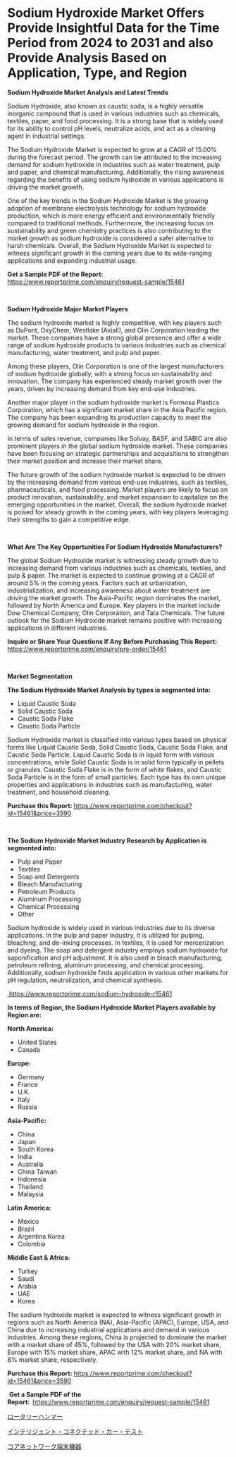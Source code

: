 <p><h1>Sodium Hydroxide Market Offers Provide Insightful Data for the Time Period from 2024 to 2031 and also Provide Analysis Based on Application, Type, and Region</h1></p><p><strong>Sodium Hydroxide Market Analysis and Latest Trends</strong></p>
<p><p>Sodium Hydroxide, also known as caustic soda, is a highly versatile inorganic compound that is used in various industries such as chemicals, textiles, paper, and food processing. It is a strong base that is widely used for its ability to control pH levels, neutralize acids, and act as a cleaning agent in industrial settings.</p><p>The Sodium Hydroxide Market is expected to grow at a CAGR of 15.00% during the forecast period. The growth can be attributed to the increasing demand for sodium hydroxide in industries such as water treatment, pulp and paper, and chemical manufacturing. Additionally, the rising awareness regarding the benefits of using sodium hydroxide in various applications is driving the market growth.</p><p>One of the key trends in the Sodium Hydroxide Market is the growing adoption of membrane electrolysis technology for sodium hydroxide production, which is more energy efficient and environmentally friendly compared to traditional methods. Furthermore, the increasing focus on sustainability and green chemistry practices is also contributing to the market growth as sodium hydroxide is considered a safer alternative to harsh chemicals. Overall, the Sodium Hydroxide Market is expected to witness significant growth in the coming years due to its wide-ranging applications and expanding industrial usage.</p></p>
<p><strong>Get a Sample PDF of the Report:&nbsp;</strong> <a href="https://www.reportprime.com/enquiry/request-sample/15461">https://www.reportprime.com/enquiry/request-sample/15461</a></p>
<p>&nbsp;</p>
<p><strong>Sodium Hydroxide Major Market Players</strong></p>
<p><p>The sodium hydroxide market is highly competitive, with key players such as DuPont, OxyChem, Westlake (Axiall), and Olin Corporation leading the market. These companies have a strong global presence and offer a wide range of sodium hydroxide products to various industries such as chemical manufacturing, water treatment, and pulp and paper.</p><p>Among these players, Olin Corporation is one of the largest manufacturers of sodium hydroxide globally, with a strong focus on sustainability and innovation. The company has experienced steady market growth over the years, driven by increasing demand from key end-use industries.</p><p>Another major player in the sodium hydroxide market is Formosa Plastics Corporation, which has a significant market share in the Asia Pacific region. The company has been expanding its production capacity to meet the growing demand for sodium hydroxide in the region.</p><p>In terms of sales revenue, companies like Solvay, BASF, and SABIC are also prominent players in the global sodium hydroxide market. These companies have been focusing on strategic partnerships and acquisitions to strengthen their market position and increase their market share.</p><p>The future growth of the sodium hydroxide market is expected to be driven by the increasing demand from various end-use industries, such as textiles, pharmaceuticals, and food processing. Market players are likely to focus on product innovation, sustainability, and market expansion to capitalize on the emerging opportunities in the market. Overall, the sodium hydroxide market is poised for steady growth in the coming years, with key players leveraging their strengths to gain a competitive edge.</p></p>
<p>&nbsp;</p>
<p><strong>What Are The Key Opportunities For Sodium Hydroxide Manufacturers?</strong></p>
<p><p>The global Sodium Hydroxide market is witnessing steady growth due to increasing demand from various industries such as chemicals, textiles, and pulp & paper. The market is expected to continue growing at a CAGR of around 5% in the coming years. Factors such as urbanization, industrialization, and increasing awareness about water treatment are driving the market growth. The Asia-Pacific region dominates the market, followed by North America and Europe. Key players in the market include Dow Chemical Company, Olin Corporation, and Tata Chemicals. The future outlook for the Sodium Hydroxide market remains positive with increasing applications in different industries.</p></p>
<p><strong>Inquire or Share Your Questions If Any Before Purchasing This Report:</strong> <a href="https://www.reportprime.com/enquiry/pre-order/15461">https://www.reportprime.com/enquiry/pre-order/15461</a></p>
<p>&nbsp;</p>
<p><strong>Market Segmentation</strong></p>
<p><strong>The Sodium Hydroxide Market Analysis by types is segmented into:</strong></p>
<p><ul><li>Liquid Caustic Soda</li><li>Solid Caustic Soda</li><li>Caustic Soda Flake</li><li>Caustic Soda Particle</li></ul></p>
<p><p>Sodium Hydroxide market is classified into various types based on physical forms like Liquid Caustic Soda, Solid Caustic Soda, Caustic Soda Flake, and Caustic Soda Particle. Liquid Caustic Soda is in liquid form with various concentrations, while Solid Caustic Soda is in solid form typically in pellets or granules. Caustic Soda Flake is in the form of white flakes, and Caustic Soda Particle is in the form of small particles. Each type has its own unique properties and applications in industries such as manufacturing, water treatment, and household cleaning.</p></p>
<p><strong>Purchase this Report:&nbsp;</strong><a href="https://www.reportprime.com/checkout?id=15461&price=3590">https://www.reportprime.com/checkout?id=15461&price=3590</a></p>
<p>&nbsp;</p>
<p><strong>The Sodium Hydroxide Market Industry Research by Application is segmented into:</strong></p>
<p><ul><li>Pulp and Paper</li><li>Textiles</li><li>Soap and Detergents</li><li>Bleach Manufacturing</li><li>Petroleum Products</li><li>Aluminum Processing</li><li>Chemical Processing</li><li>Other</li></ul></p>
<p><p>Sodium hydroxide is widely used in various industries due to its diverse applications. In the pulp and paper industry, it is utilized for pulping, bleaching, and de-inking processes. In textiles, it is used for mercerization and dyeing. The soap and detergent industry employs sodium hydroxide for saponification and pH adjustment. It is also used in bleach manufacturing, petroleum refining, aluminum processing, and chemical processing. Additionally, sodium hydroxide finds application in various other markets for pH regulation, neutralization, and chemical synthesis.</p></p>
<p><a href="https://www.reportprime.com/sodium-hydroxide-r15461">&nbsp;https://www.reportprime.com/sodium-hydroxide-r15461</a></p>
<p><strong>In terms of Region, the Sodium Hydroxide Market Players available by Region are:</strong></p>
<p>
    <p> <strong> North America: </strong>
        <ul>
            <li>United States</li>
            <li>Canada</li>
        </ul>
        </p> 
    <p> <strong> Europe: </strong>
        <ul>
            <li>Germany</li>
            <li>France</li>
            <li>U.K.</li>
            <li>Italy</li>
            <li>Russia</li>
        </ul>
        </p> 
    <p> <strong> Asia-Pacific: </strong>
        <ul>
            <li>China</li>
            <li>Japan</li>
            <li>South Korea</li>
            <li>India</li>
            <li>Australia</li>
            <li>China Taiwan</li>
            <li>Indonesia</li>
            <li>Thailand</li>
            <li>Malaysia</li>
        </ul>
        </p> 
    <p> <strong> Latin America: </strong>
        <ul>
            <li>Mexico</li>
            <li>Brazil</li>
            <li>Argentina Korea</li>
            <li>Colombia</li>
        </ul>
        </p> 
    <p> <strong> Middle East & Africa: </strong>
        <ul>
            <li>Turkey</li>
            <li>Saudi</li>
            <li>Arabia</li>
            <li>UAE</li>
            <li>Korea</li>
        </ul>
    </p>
    </p>
<p><p>The sodium hydroxide market is expected to witness significant growth in regions such as North America (NA), Asia-Pacific (APAC), Europe, USA, and China due to increasing industrial applications and demand in various industries. Among these regions, China is projected to dominate the market with a market share of 45%, followed by the USA with 20% market share, Europe with 15% market share, APAC with 12% market share, and NA with 8% market share, respectively.</p></p>
<p><strong>Purchase this Report: </strong><a href="https://www.reportprime.com/checkout?id=15461&price=3590">https://www.reportprime.com/checkout?id=15461&price=3590</a></p>
<p>&nbsp;<strong>Get a Sample PDF of the Report:&nbsp;&nbsp;</strong><a href="https://www.reportprime.com/enquiry/request-sample/15461">https://www.reportprime.com/enquiry/request-sample/15461</a></p>
<p><strong></strong></p>
<p><p><a href="https://medium.com/@harmonybogan1944/%E3%83%AD%E3%83%BC%E3%82%BF%E3%83%AA%E3%83%BC%E3%83%8F%E3%83%B3%E3%83%9E%E3%83%BC%E5%B8%82%E5%A0%B4%E3%83%AC%E3%83%9D%E3%83%BC%E3%83%88%E3%81%AF-%E3%81%93%E3%81%AE%E5%B8%82%E5%A0%B4%E3%81%AE%E6%9C%80%E6%96%B0%E3%81%AE%E3%83%88%E3%83%AC%E3%83%B3%E3%83%89%E3%81%A8%E6%88%90%E9%95%B7%E6%A9%9F%E4%BC%9A%E3%82%92%E6%98%8E%E3%82%89%E3%81%8B%E3%81%AB%E3%81%97%E3%81%BE%E3%81%99-5ed5a2a4f8f0">ロータリーハンマー</a></p><p><a href="https://github.com/NikitaBruen/Market-Research-Report-List-1/blob/main/175324881729.md">インテリジェント・コネクテッド・カー・テスト</a></p><p><a href="https://github.com/RudySimonis2023/Market-Research-Report-List-1/blob/main/196902981728.md">コアネットワーク端末機器</a></p></p>